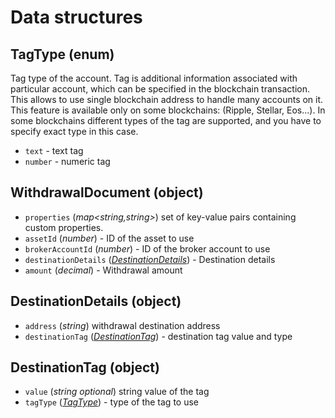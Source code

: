 # Data structures

## TagType (enum)

Tag type of the account. Tag is additional information associated with particular account, 
which can be specified in the blockchain transaction. This allows to use single blockchain 
address to handle many accounts on it. This feature is available only on some blockchains: 
(Ripple, Stellar, Eos...). In some blockchains different types of the tag are supported,
and you have to specify exact type in this case.

+ `text` - text tag
+ `number` - numeric tag

## WithdrawalDocument (object)

+ `properties` (*map<string,string>*) set of key-value pairs containing custom properties. 
+ `assetId` (*number*) - ID of the asset to use
+ `brokerAccountId` (*number*) - ID of the broker account to use
+ `destinationDetails` (*[DestinationDetails](#destinationdetails-object)*) - Destination details
+ `amount` (*decimal*) - Withdrawal amount

## DestinationDetails (object)

+ `address` (*string*) withdrawal destination address
+ `destinationTag` (*[DestinationTag](#destinationtag-object)*) - destination tag value and type

## DestinationTag (object)

+ `value` (*string* *optional*) string value of the tag
+ `tagType` (*[TagType](#tagtype-enum)*) - type of the tag to use
